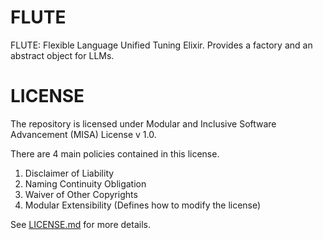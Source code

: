 # FLUTE
FLUTE: Flexible Language Unified Tuning Elixir. Provides a factory and an abstract object for LLMs.

# LICENSE
The repository is licensed under Modular and Inclusive Software Advancement (MISA) License v 1.0.

There are 4 main policies contained in this license.
1. Disclaimer of Liability
2. Naming Continuity Obligation
3. Waiver of Other Copyrights
4. Modular Extensibility (Defines how to modify the license)

See [LICENSE.md](LICENSE.md) for more details.
